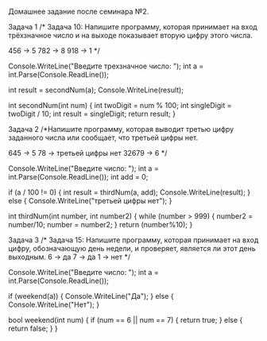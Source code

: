 Домашнее задание после семинара №2.



Задача 1
/*
Задача 10: Напишите программу, которая принимает на вход трёхзначное число и на выходе показывает вторую цифру этого числа.

456 -> 5
782 -> 8
918 -> 1
*/

Console.WriteLine("Введите трехзначное число: ");
int a = int.Parse(Console.ReadLine());

int result = secondNum(a);
Console.WriteLine(result);

int secondNum(int num)
{
    int twoDigit = num % 100;
    int singleDigit = twoDigit / 10;
    int result = singleDigit;
    return result;
}





Задача 2
/*Напишите программу, которая выводит третью цифру заданного числа или сообщает, что третьей цифры нет.

645 -> 5
78 -> третьей цифры нет
32679 -> 6
*/

Console.WriteLine("Введите число: ");
int a = int.Parse(Console.ReadLine());
int add = 0;

if (a / 100 != 0)
{
    int result = thirdNum(a, add);
    Console.WriteLine(result);
}
else
{
    Console.WriteLine("третьей цифры нет");
}

int thirdNum(int number, int number2)
{
    while (number > 999)
    {
        number2 = number/10;
        number = number2;
    }
    return (number%10);
}







Задача 3
/*
Задача 15: Напишите программу, которая принимает на вход цифру, обозначающую день недели, и проверяет, является ли этот день выходным.
6 -> да
7 -> да
1 -> нет
*/

Console.WriteLine("Введите число: ");
int a = int.Parse(Console.ReadLine());

if (weekend(a))
{
Console.WriteLine("Да");
}
else
{
Console.WriteLine("Нет");
}

bool weekend(int num)
{
    if (num == 6 || num == 7)
    {
        return true;
    }
    else
    {
        return false;
    }
}

